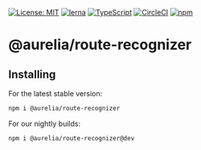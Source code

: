 [![License: MIT](https://img.shields.io/badge/License-MIT-yellow.svg)](https://opensource.org/licenses/MIT)
[![lerna](https://img.shields.io/badge/maintained%20with-lerna-cc00ff.svg)](https://lernajs.io/)
[![TypeScript](https://img.shields.io/badge/%3C%2F%3E-TypeScript-%230074c1.svg)](http://www.typescriptlang.org/)
[![CircleCI](https://circleci.com/gh/aurelia/aurelia.svg?style=shield)](https://circleci.com/gh/aurelia/aurelia)
[![npm](https://img.shields.io/npm/v/@aurelia/route-recognizer.svg?maxAge=3600)](https://www.npmjs.com/package/@aurelia/route-recognizer)
# @aurelia/route-recognizer

## Installing

For the latest stable version:

```bash
npm i @aurelia/route-recognizer
```

For our nightly builds:

```bash
npm i @aurelia/route-recognizer@dev
```
